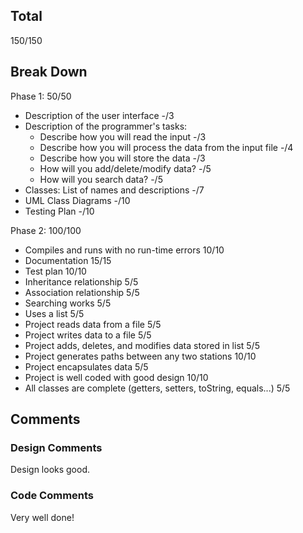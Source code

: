 ## Total

150/150

## Break Down

Phase 1: 50/50

- Description of the user interface -/3
- Description of the programmer's tasks:
  - Describe how you will read the input -/3
  - Describe how you will process the data from the input file -/4
  - Describe how you will store the data -/3
  - How will you add/delete/modify data? -/5
  - How will you search data? -/5
- Classes: List of names and descriptions -/7
- UML Class Diagrams -/10
- Testing Plan -/10

Phase 2: 100/100

- Compiles and runs with no run-time errors 10/10
- Documentation 15/15
- Test plan 10/10
- Inheritance relationship 5/5
- Association relationship 5/5
- Searching works 5/5
- Uses a list 5/5
- Project reads data from a file 5/5
- Project writes data to a file 5/5
- Project adds, deletes, and modifies data stored in list 5/5
- Project generates paths between any two stations 10/10
- Project encapsulates data 5/5
- Project is well coded with good design 10/10
- All classes are complete (getters, setters, toString, equals...) 5/5

## Comments

### Design Comments

Design looks good.

### Code Comments

Very well done!
